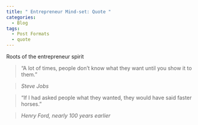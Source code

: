 ```yaml
---
title: " Entrepreneur Mind-set: Quote "
categories:
  - Blog
tags:
  - Post Formats
  - quote
---
```


Roots of the entrepreneur spirit

> “A lot of times, people don’t know what they want until you show it to them.”  
  
> <cite> Steve Jobs 


           
> “If I had asked people what they wanted, they would have said faster horses.”
  
> <cite> Henry Ford, nearly 100 years earlier
           
